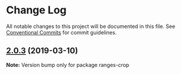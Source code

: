 # Change Log

All notable changes to this project will be documented in this file.
See [Conventional Commits](https://conventionalcommits.org) for commit guidelines.

## [2.0.3](https://gitlab.com/codsen/codsen/compare/ranges-crop@2.0.1...ranges-crop@2.0.3) (2019-03-10)

**Note:** Version bump only for package ranges-crop
